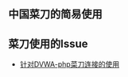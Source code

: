 ## 中国菜刀的简易使用



## 菜刀使用的Issue
- [针对DVWA-php菜刀连接的使用](https://github.com/the-champions-of-capua/penetration/issues/3)